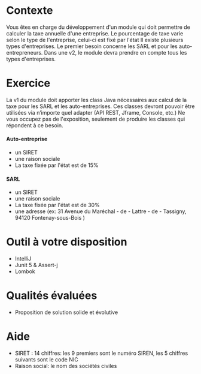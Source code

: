 # Contexte

Vous êtes en charge du développement d'un module qui doit permettre de calculer la taxe annuelle d'une entreprise.
Le pourcentage de taxe varie selon le type de l'entreprise, celui-ci est fixé par l'état
Il existe plusieurs types d'entreprises. Le premier besoin concerne les SARL et pour les auto-entrepreneurs.
Dans une v2, le module devra prendre en compte tous les types d'entreprises.

# Exercice

La v1 du module doit apporter les class Java nécessaires aux calcul de la taxe pour les SARL et les auto-entreprises.
Ces classes devront pouvoir être utilisées via n’importe quel adapter (API REST, Jframe, Console, etc.)
Ne vous occupez pas de l'exposition, seulement de produire les classes qui répondent à ce besoin.

#### Auto-entreprise

- un SIRET
- une raison sociale
- La taxe fixée par l'état est de 15%

#### SARL

 - un SIRET
 - une raison sociale
 - La taxe fixée par l'état est de 30%
 - une adresse (ex: 31 Avenue du Maréchal - de - Lattre - de - Tassigny, 94120 Fontenay-sous-Bois )

# Outil à votre disposition

- IntelliJ
- Junit 5 & Assert-j
- Lombok

# Qualités évaluées

- Proposition de solution solide et évolutive

# Aide

- SIRET : 14 chiffres: les 9 premiers sont le numéro SIREN, les 5 chiffres suivants sont le code NIC
- Raison social: le nom des sociétés civiles
